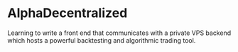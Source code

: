 # AlphaDecentralized

Learning to write a front end that communicates with a private VPS backend which hosts a powerful backtesting and algorithmic trading tool.
